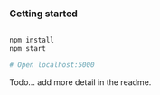 
### Getting started
```bash

npm install
npm start

# Open localhost:5000
```

Todo... add more detail in the readme. 
